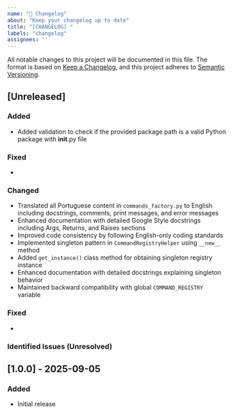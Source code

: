 ```yaml
---
name: "📝 Changelog"
about: "Keep your changelog up to date"
title: "[CHANGELOG] "
labels: "changelog"
assignees: ''
---
```


All notable changes to this project will be documented in this file.
The format is based on [Keep a Changelog](https://keepachangelog.com/en/1.0.0/),
and this project adheres to [Semantic Versioning](http://semver.org/).

## [Unreleased]

### Added

- Added validation to check if the provided package path is a valid Python package with __init__.py file

### Fixed

-

### Changed

- Translated all Portuguese content in `commands_factory.py` to English including docstrings, comments, print messages, and error messages
- Enhanced documentation with detailed Google Style docstrings including Args, Returns, and Raises sections
- Improved code consistency by following English-only coding standards
- Implemented singleton pattern in `CommandRegistryHelper` using `__new__` method
- Added `get_instance()` class method for obtaining singleton registry instance
- Enhanced documentation with detailed docstrings explaining singleton behavior
- Maintained backward compatibility with global `COMMAND_REGISTRY` variable

### Fixed

-

### Identified Issues (Unresolved)

## [1.0.0] - 2025-09-05

### Added

- Initial release
